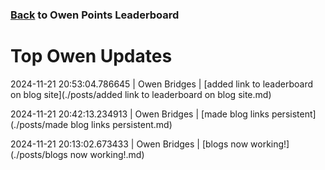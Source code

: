 ### [Back](https://owenpoints.github.io) to Owen Points Leaderboard 
# Top Owen Updates
2024-11-21 20:53:04.786645 \| Owen Bridges \| [added link to leaderboard on blog site](./posts/added link to leaderboard on blog site.md)

2024-11-21 20:42:13.234913 \| Owen Bridges \| [made blog links persistent](./posts/made blog links persistent.md)

2024-11-21 20:13:02.673433 \| Owen Bridges \| [blogs now working!](./posts/blogs now working!.md)

